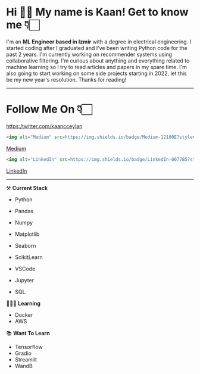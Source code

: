 # **Hi** 👋🏻 **My name is Kaan! Get to know me** 👇🏻
I'm an **ML Engineer based in Izmir** with a degree in electrical engineering. I started coding after I graduated and I've been writing Python code for the past 2 years. I'm currently working on recommender systems using collaborative filtering. I'm curious about anything and everything related to machine learning so I try to read articles and papers in my spare time. I'm also going to start working on some side projects starting in 2022, let this be my new year's resolution. Thanks for reading! 

***

# **Follow Me On** 👇🏻

[https:/twitter.com/kaancceylan](https://img.shields.io/badge/Twitter-1DA1F2?style=for-the-badge&logo=twitter&logoColor=white)

```html
<img alt="Medium" src=https://img.shields.io/badge/Medium-12100E?style=for-the-badge&logo=medium&logoColor=white>
```
[Medium](https://medium.com/@kaanceylan)
```html
<img alt="LinkedIn" src=https://img.shields.io/badge/LinkedIn-0077B5?style=for-the-badge&logo=linkedin&logoColor=white>
```
[LinkedIn](https://www.linkedin.com/in/kaan-ceylan-ab6471171)

***

⚒️ **Current Stack**
- Python
- Pandas
- Numpy

- Matplotlib
- Seaborn
- ScikitLearn
- VSCode
- Jupyter
- SQL


👨🏻‍💻 **Learning**
- Docker
- AWS

📚 **Want To Learn**
- Tensorflow
- Gradio
- Streamlit
- WandB
